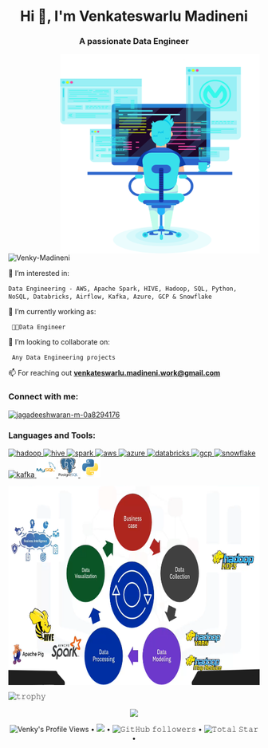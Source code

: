 <h1 align="center">Hi 👋, I'm Venkateswarlu Madineni </h1>
<h3 align="center">A passionate Data Engineer</h3>

<img align="right"  src="https://github.com/Venky-Madineni/Home/blob/main/Pictures/Data%20Engineer.png" alt="Data Engineer" width="400" height="400">

<p align="left"> <img src="https://komarev.com/ghpvc/?username=Venky-Madineni&label=Profile%20views&color=0e75b6&style=flat" alt="Venky-Madineni" /> </p>

 👀 I’m interested in:
 
    Data Engineering - AWS, Apache Spark, HIVE, Hadoop, SQL, Python, NoSQL, Databricks, Airflow, Kafka, Azure, GCP & Snowflake
                       
 🌱 I’m currently working as:
     
     🧑‍💼Data Engineer
 
 👐 I’m looking to collaborate on:
 
     Any Data Engineering projects

 📫 For reaching out **venkateswarlu.madineni.work@gmail.com**

<h3 align="left">Connect with me:</h3>
<p align="left">
<a href="https://www.linkedin.com/in/venkateswarlu22/" target="blank"><img align="center" src="https://raw.githubusercontent.com/rahuldkjain/github-profile-readme-generator/master/src/images/icons/Social/linked-in-alt.svg" alt="jagadeeshwaran-m-0a8294176" height="30" width="40" /></a>
</p>

<h3 align="left">Languages and Tools:</h3>
<p align="left">
 <a href="https://hadoop.apache.org/" target="_blank" rel="noreferrer"> <img src="https://www.vectorlogo.zone/logos/apache_hadoop/apache_hadoop-icon.svg" alt="hadoop" width="40" height="40"/> </a>
  <a href="https://hive.apache.org/" target="_blank" rel="noreferrer"> <img src="https://www.vectorlogo.zone/logos/apache_hive/apache_hive-icon.svg" alt="hive" width="40" height="40"/> </a>
      <a href="https://spark.apache.org/" target="_blank" rel="noreferrer"> <img src="https://www.vectorlogo.zone/logos/apache_spark/apache_spark-icon.svg" alt="spark" width="40" height="40"/> </a> 
  <a href="https://aws.amazon.com/" target="_blank" rel="noreferrer"> <img src="https://www.vectorlogo.zone/logos/amazon_aws/amazon_aws-icon.svg" alt="aws" width="40" height="40"/> </a>
      <a href="https://azure.microsoft.com/" target="_blank" rel="noreferrer"> <img src="https://www.vectorlogo.zone/logos/microsoft_azure/microsoft_azure-icon.svg" alt="azure" width="40" height="40"/> </a>
  <a href="https://www.databricks.com/" target="_blank" rel="noreferrer"> <img src="https://www.vectorlogo.zone/logos/databricks/databricks-icon.svg" alt="databricks" width="40" height="40"/> </a>
   <a href="https://cloud.google.com/" target="_blank" rel="noreferrer"> <img src="https://www.vectorlogo.zone/logos/google_cloud/google_cloud-icon.svg" alt="gcp" width="40" height="40"/> </a>
    <a href="https://www.snowflake.com" target="_blank" rel="noreferrer"> <img src="https://www.vectorlogo.zone/logos/snowflake/snowflake-icon.svg" alt="snowflake" width="40" height="40"/> </a>
  <a href="https://kafka.apache.org/" target="_blank" rel="noreferrer"> <img src="https://www.vectorlogo.zone/logos/apache_kafka/apache_kafka-icon.svg" alt="kafka" width="40" height="40"/> </a> 
  <a href="https://www.mysql.com/" target="_blank" rel="noreferrer"> <img src="https://raw.githubusercontent.com/devicons/devicon/master/icons/mysql/mysql-original-wordmark.svg" alt="mysql" width="40" height="40"/> </a>
  <a href="https://www.postgresql.org" target="_blank" rel="noreferrer"> <img src="https://raw.githubusercontent.com/devicons/devicon/master/icons/postgresql/postgresql-original-wordmark.svg" alt="postgresql" width="40" height="40"/> </a>
  <a href="https://www.python.org" target="_blank" rel="noreferrer"> <img src="https://raw.githubusercontent.com/devicons/devicon/master/icons/python/python-original.svg" alt="python" width="40" height="40"/> </a>
</p>

  <img align="center" src="https://github.com/Venky-Madineni/Home/blob/main/Pictures/Screenshot%202023-06-01%20125050.png" alt="BigData" width="800" height="400"/>



![𝚝𝚛𝚘𝚙𝚑𝚢](https://github-profile-trophy.vercel.app/?username=Venky-Madineni&column=9&margin-w=15&margin-h=15&no-bg=true&no-frame=true&theme=juicyfresh)

<p align="center">
  
  <img align="center" src="https://github-readme-streak-stats.herokuapp.com/?user=Venky-Madineni&theme=dark&hide_border=true"/>
  
</p>
  
<p align="center">
  <img src="https://komarev.com/ghpvc/?username=Venky-Madineni&label=Profile%20views&color=0e75b6&style=flat" alt="Venky's Profile Views"> •  
  <a href="https://user-badge.committers.top/india_private/Venky-Madineni"><img src="https://user-badge.committers.top/india_private/JagadeeshwaranM.svg"></a> •
  <img src="https://img.shields.io/github/followers/Venky-Madineni?label=Followers&style=social" alt="𝙶𝚒𝚝𝙷𝚞𝚋 𝚏𝚘𝚕𝚕𝚘𝚠𝚎𝚛𝚜"> •
  <img src="https://img.shields.io/github/stars/Venky-Madineni?label=Stars" alt="𝚃𝚘𝚝𝚊𝚕 𝚂𝚝𝚊𝚛"> •
</p>


<!---
Venky-Madineni/Venky-Madineni is a ✨ special ✨ repository because its `README.md` (this file) appears on your GitHub profile.
You can click the Preview link to take a look at your changes.
--->
